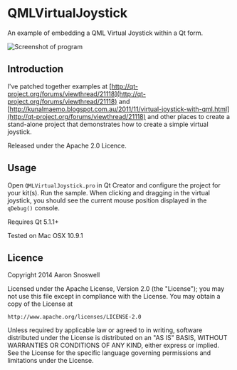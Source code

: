 # QMLVirtualJoystick

An example of embedding a QML Virtual Joystick within a Qt form.

![Screenshot of program](https://raw.github.com/aaronsnoswell/QMLVirtualJoystick/master/screen_shot.png)

## Introduction

I've patched together examples at
[http://qt-project.org/forums/viewthread/21118](http://qt-project.org/forums/viewthread/21118)
and [http://kunalmaemo.blogspot.com.au/2011/11/virtual-joystick-with-qml.html](http://qt-project.org/forums/viewthread/21118)
and other places to create a stand-alone project that demonstrates how to
create a simple virtual joystick.

Released under the Apache 2.0 Licence.

## Usage

Open `QMLVirtualJoystick.pro` in Qt Creator and configure the project for your
kit(s). Run the sample. When clicking and dragging in the virtual joystick,
you should see the current mouse position displayed in the `qDebug()` console.

Requires Qt 5.1.1+

Tested on Mac OSX 10.9.1

## Licence

Copyright 2014 Aaron Snoswell

Licensed under the Apache License, Version 2.0 (the "License");
you may not use this file except in compliance with the License.
You may obtain a copy of the License at

    http://www.apache.org/licenses/LICENSE-2.0

Unless required by applicable law or agreed to in writing, software
distributed under the License is distributed on an "AS IS" BASIS,
WITHOUT WARRANTIES OR CONDITIONS OF ANY KIND, either express or implied.
See the License for the specific language governing permissions and
limitations under the License.

